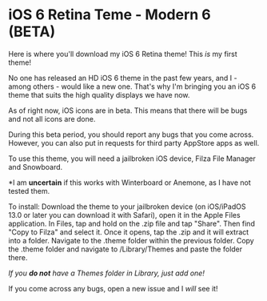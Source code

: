 # iOS 6 Retina Teme - Modern 6 (BETA)

Here is where you'll download my iOS 6 Retina theme! 
This *is* my first theme!

No one has released an HD iOS 6 theme in the past few years, and I - among others - would like a new one. That's why I'm bringing you an iOS 6 theme that suits the high quality displays we have now. 

As of right now, iOS icons are in beta. This means that there will be bugs and not all icons are done. 

During this beta period, you should report any bugs that you come across. However, you can also put in requests for third party AppStore apps as well.

To use this theme, you will need a jailbroken iOS device, Filza File Manager and Snowboard. 

*I am **uncertain** if this works with Winterboard or Anemone, as I have not tested them. 

To install: Download the theme to your jailbroken device (on iOS/iPadOS 13.0 or later you can download it with Safari), open it in the Apple Files application. In Files, tap and hold on the .zip file and tap "Share". Then find "Copy to Filza" and select it. Once it opens, tap the .zip and it will extract into a folder. Navigate to the .theme folder within the previous folder. Copy the .theme folder and navigate to /Library/Themes and paste the folder there. 

*If you **do not** have a Themes folder in Library, just add one!*

If you come across any bugs, open a new issue and I *will* see it!
